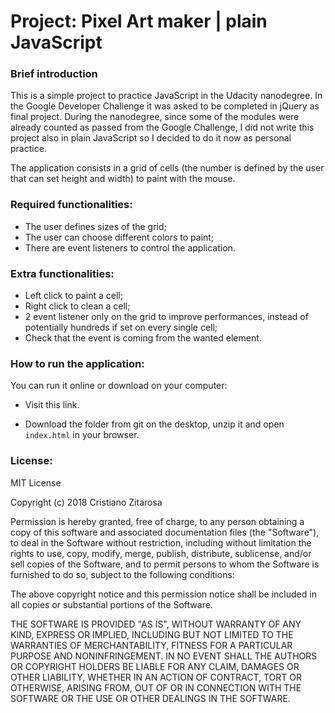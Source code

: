 # Project: Pixel Art maker | plain JavaScript

### Brief introduction

This is a simple project to practice JavaScript in the Udacity nanodegree.
In the Google Developer Challenge it was asked to be completed in jQuery as final project.
During the nanodegree, since some of the modules were already counted as passed from the Google Challenge, I did not write this project also in plain JavaScript so I decided to do it now as personal practice.

The application consists in a grid of cells (the number is defined by the user that can set height and width) to paint with the mouse.

### Required functionalities:

- The user defines sizes of the grid;
- The user can choose different colors to paint;
- There are event listeners to control the application.

### Extra functionalities:

- Left click to paint a cell;
- Right click to clean a cell;
- 2 event listener only on the grid to improve performances, instead of potentially hundreds if set on every single cell;
- Check that the event is coming from the wanted element.

### How to run the application:
You can  run it online or download on your computer:

- Visit this link.

- Download the folder from git on the desktop, unzip it and open `index.html` in your browser.

### License:

MIT License

Copyright (c) 2018 Cristiano Zitarosa

Permission is hereby granted, free of charge, to any person obtaining a copy of this software and associated documentation files (the "Software"), to deal in the Software without restriction, including without limitation the rights to use, copy, modify, merge, publish, distribute, sublicense, and/or sell copies of the Software, and to permit persons to whom the Software is furnished to do so, subject to the following conditions:

The above copyright notice and this permission notice shall be included in all copies or substantial portions of the Software.

THE SOFTWARE IS PROVIDED "AS IS", WITHOUT WARRANTY OF ANY KIND, EXPRESS OR IMPLIED, INCLUDING BUT NOT LIMITED TO THE WARRANTIES OF MERCHANTABILITY, FITNESS FOR A PARTICULAR PURPOSE AND NONINFRINGEMENT. IN NO EVENT SHALL THE AUTHORS OR COPYRIGHT HOLDERS BE LIABLE FOR ANY CLAIM, DAMAGES OR OTHER LIABILITY, WHETHER IN AN ACTION OF CONTRACT, TORT OR OTHERWISE, ARISING FROM, OUT OF OR IN CONNECTION WITH THE SOFTWARE OR THE USE OR OTHER DEALINGS IN THE SOFTWARE.

